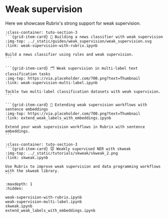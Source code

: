 # <span class="tuto-section-3"></span>Weak supervision

Here we showcase Rubrix's strong support for weak supervision.

````{grid} 1 1 2 3
:class-container: tuto-section-3
```{grid-item-card} 📰 Building a news classifier with weak supervision
:img-top: ../_static/guides/weak_supervision/weak_supervision.svg
:link: weak-supervision-with-rubrix.ipynb

Build a news classifier using rules and weak supervision.
```

```{grid-item-card} 🗂 Weak supervision in multi-label text classification tasks
:img-top: https://via.placeholder.com/700.png?text=Thumbnail
:link: weak-supervision-multi-label.ipynb

Tackle two multi-label classification datasets with weak supervision.
```

```{grid-item-card} 🧱 Extending weak supervision workflows with sentence embeddings
:img-top: https://via.placeholder.com/700.png?text=Thumbnail
:link: extend_weak_labels_with_embeddings.ipynb

Extend your weak supervision workflows in Rubrix with sentence embeddings.
```
````

````{grid} 1 1 2 3
:class-container: tuto-section-3
```{grid-item-card} 🐭 Weakly supervised NER with skweak
:img-top: ../_static/tutorials/skweak/skweak_2.png
:link: skweak.ipynb

Use Rubrix to improve weak supervision and data programming workflows with the skweak library.
```
````

```{toctree}
:maxdepth: 1
:hidden:

weak-supervision-with-rubrix.ipynb
weak-supervision-multi-label.ipynb
skweak.ipynb
extend_weak_labels_with_embeddings.ipynb
```

